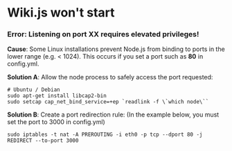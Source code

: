 <!-- TITLE: Troubleshooting -->
<!-- SUBTITLE: A collection of common issues / errors and their possible solutions. -->

# Wiki.js won't start
### Error: Listening on port XX requires elevated privileges!

**Cause**: Some Linux installations prevent Node.js from binding to ports in the lower range (e.g. < 1024). This occurs if you set a port such as **80** in config.yml.

**Solution A**: Allow the node process to safely access the port requested:
```shell
# Ubuntu / Debian
sudo apt-get install libcap2-bin
sudo setcap cap_net_bind_service=+ep `readlink -f \`which node\``
```

**Solution B**: Create a port redirection rule: (In the example below, you must set the port to 3000 in config.yml)
```shell
sudo iptables -t nat -A PREROUTING -i eth0 -p tcp --dport 80 -j REDIRECT --to-port 3000
```